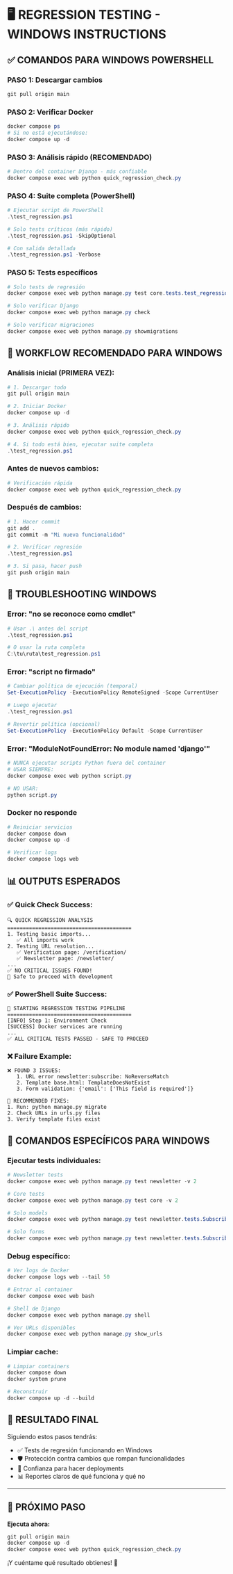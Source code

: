 # 🖥️ REGRESSION TESTING - WINDOWS INSTRUCTIONS

## ✅ COMANDOS PARA WINDOWS POWERSHELL

### PASO 1: Descargar cambios
```powershell
git pull origin main
```

### PASO 2: Verificar Docker
```powershell
docker compose ps
# Si no está ejecutándose:
docker compose up -d
```

### PASO 3: Análisis rápido (RECOMENDADO)
```powershell
# Dentro del container Django - más confiable
docker compose exec web python quick_regression_check.py
```

### PASO 4: Suite completa (PowerShell)
```powershell
# Ejecutar script de PowerShell
.\test_regression.ps1

# Solo tests críticos (más rápido)
.\test_regression.ps1 -SkipOptional

# Con salida detallada
.\test_regression.ps1 -Verbose
```

### PASO 5: Tests específicos
```powershell
# Solo tests de regresión
docker compose exec web python manage.py test core.tests.test_regression -v 2

# Solo verificar Django
docker compose exec web python manage.py check

# Solo verificar migraciones
docker compose exec web python manage.py showmigrations
```

## 🎯 WORKFLOW RECOMENDADO PARA WINDOWS

### Análisis inicial (PRIMERA VEZ):
```powershell
# 1. Descargar todo
git pull origin main

# 2. Iniciar Docker
docker compose up -d

# 3. Análisis rápido
docker compose exec web python quick_regression_check.py

# 4. Si todo está bien, ejecutar suite completa
.\test_regression.ps1
```

### Antes de nuevos cambios:
```powershell
# Verificación rápida
docker compose exec web python quick_regression_check.py
```

### Después de cambios:
```powershell
# 1. Hacer commit
git add .
git commit -m "Mi nueva funcionalidad"

# 2. Verificar regresión
.\test_regression.ps1

# 3. Si pasa, hacer push
git push origin main
```

## 🚨 TROUBLESHOOTING WINDOWS

### Error: "no se reconoce como cmdlet"
```powershell
# Usar .\ antes del script
.\test_regression.ps1

# O usar la ruta completa
C:\tu\ruta\test_regression.ps1
```

### Error: "script no firmado"
```powershell
# Cambiar política de ejecución (temporal)
Set-ExecutionPolicy -ExecutionPolicy RemoteSigned -Scope CurrentUser

# Luego ejecutar
.\test_regression.ps1

# Revertir política (opcional)
Set-ExecutionPolicy -ExecutionPolicy Default -Scope CurrentUser
```

### Error: "ModuleNotFoundError: No module named 'django'"
```powershell
# NUNCA ejecutar scripts Python fuera del container
# USAR SIEMPRE:
docker compose exec web python script.py

# NO USAR:
python script.py
```

### Docker no responde
```powershell
# Reiniciar servicios
docker compose down
docker compose up -d

# Verificar logs
docker compose logs web
```

## 📊 OUTPUTS ESPERADOS

### ✅ Quick Check Success:
```
🔍 QUICK REGRESSION ANALYSIS
========================================
1. Testing basic imports...
   ✅ All imports work
2. Testing URL resolution...
   ✅ Verification page: /verification/
   ✅ Newsletter page: /newsletter/
...
✅ NO CRITICAL ISSUES FOUND!
🚀 Safe to proceed with development
```

### ✅ PowerShell Suite Success:
```
🚀 STARTING REGRESSION TESTING PIPELINE
========================================
[INFO] Step 1: Environment Check
[SUCCESS] Docker services are running
...
✅ ALL CRITICAL TESTS PASSED - SAFE TO PROCEED
```

### ❌ Failure Example:
```
❌ FOUND 3 ISSUES:
   1. URL error newsletter:subscribe: NoReverseMatch
   2. Template base.html: TemplateDoesNotExist
   3. Form validation: {'email': ['This field is required']}

🔧 RECOMMENDED FIXES:
1. Run: python manage.py migrate
2. Check URLs in urls.py files
3. Verify template files exist
```

## 🎯 COMANDOS ESPECÍFICOS PARA WINDOWS

### Ejecutar tests individuales:
```powershell
# Newsletter tests
docker compose exec web python manage.py test newsletter -v 2

# Core tests
docker compose exec web python manage.py test core -v 2

# Solo models
docker compose exec web python manage.py test newsletter.tests.SubscriberModelTest

# Solo forms
docker compose exec web python manage.py test newsletter.tests.SubscribeFormTest
```

### Debug específico:
```powershell
# Ver logs de Docker
docker compose logs web --tail 50

# Entrar al container
docker compose exec web bash

# Shell de Django
docker compose exec web python manage.py shell

# Ver URLs disponibles
docker compose exec web python manage.py show_urls
```

### Limpiar cache:
```powershell
# Limpiar containers
docker compose down
docker system prune

# Reconstruir
docker compose up -d --build
```

## 🎉 RESULTADO FINAL

Siguiendo estos pasos tendrás:
- ✅ Tests de regresión funcionando en Windows
- 🛡️ Protección contra cambios que rompan funcionalidades
- 🚀 Confianza para hacer deployments
- 📊 Reportes claros de qué funciona y qué no

---

## 🚀 PRÓXIMO PASO

**Ejecuta ahora:**
```powershell
git pull origin main
docker compose up -d
docker compose exec web python quick_regression_check.py
```

¡Y cuéntame qué resultado obtienes! 🎯
